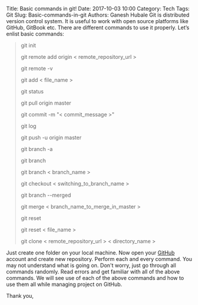 Title: Basic commands in git!
Date: 2017-10-03 10:00
Category: Tech
Tags: Git
Slug: Basic-commands-in-git
Authors: Ganesh Hubale
Git is distributed version control system. It is useful to work with open source platforms like GitHub, GitBook etc. There are different commands to use it properly. Let’s enlist basic commands:

> git init
> 
> git remote add origin < remote_repository_url >
> 
> git remote -v
> 
> git add < file_name >
> 
> git status
> 
> git pull origin master
> 
> git commit -m "< commit_message >"
> 
> git log
> 
> git push -u origin master
> 
> git branch -a
> 
> git branch
> 
> git branch < branch_name >
> 
> git checkout < switching_to_branch_name >
> 
> git branch --merged
> 
> git merge < branch_name_to_merge_in_master >
> 
> git reset
> 
> git reset < file_name >
> 
> git clone < remote_repository_url > < directory_name >

Just create one folder on your local machine. Now open your [GitHub](http://github.com) account and create new repository. Perform each and every command. You may not understand what is going on. Don't worry, just go through all commands randomly. Read errors and get familiar with all of the above commands. We will see use of each of the above commands and how to use them all while managing project on GitHub.

Thank you,

